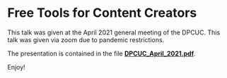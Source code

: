 # Free Tools for Content Creators

This talk was given at the April 2021 general meeting of the DPCUC. This
talk was given via zoom due to pandemic restrictions.

The presentation is contained in the file [**DPCUC_April_2021.pdf**](./DPCUC_April_2021.pdf).

Enjoy!
